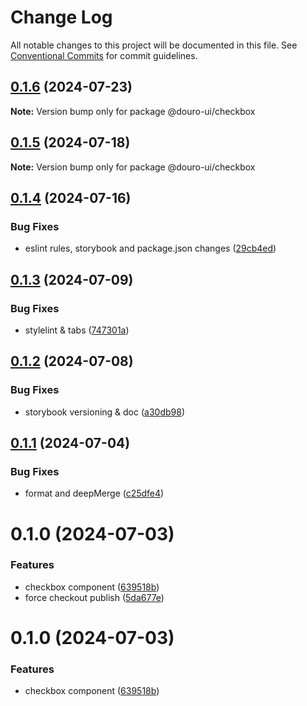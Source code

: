 # Change Log

All notable changes to this project will be documented in this file.
See [Conventional Commits](https://conventionalcommits.org) for commit guidelines.

## [0.1.6](https://github.com/Douro-ui/design-system/compare/@douro-ui/checkbox@0.1.5...@douro-ui/checkbox@0.1.6) (2024-07-23)

**Note:** Version bump only for package @douro-ui/checkbox

## [0.1.5](https://github.com/Douro-ui/design-system/compare/@douro-ui/checkbox@0.1.4...@douro-ui/checkbox@0.1.5) (2024-07-18)

**Note:** Version bump only for package @douro-ui/checkbox

## [0.1.4](https://github.com/Douro-ui/design-system/compare/@douro-ui/checkbox@0.1.3...@douro-ui/checkbox@0.1.4) (2024-07-16)

### Bug Fixes

- eslint rules, storybook and package.json changes ([29cb4ed](https://github.com/Douro-ui/design-system/commit/29cb4edd31124c4ca11f2c6f021c3381d33b8889))

## [0.1.3](https://github.com/Douro-ui/design-system/compare/@douro-ui/checkbox@0.1.2...@douro-ui/checkbox@0.1.3) (2024-07-09)

### Bug Fixes

- stylelint & tabs ([747301a](https://github.com/Douro-ui/design-system/commit/747301a42d6f1ba68b7e475fed5a05a610dc160e))

## [0.1.2](https://github.com/Douro-ui/design-system/compare/@douro-ui/checkbox@0.1.1...@douro-ui/checkbox@0.1.2) (2024-07-08)

### Bug Fixes

- storybook versioning & doc ([a30db98](https://github.com/Douro-ui/design-system/commit/a30db982186531819909cc9fbcb0a91e66608c0f))

## [0.1.1](https://github.com/Douro-ui/design-system/compare/@douro-ui/checkbox@0.1.0...@douro-ui/checkbox@0.1.1) (2024-07-04)

### Bug Fixes

- format and deepMerge ([c25dfe4](https://github.com/Douro-ui/design-system/commit/c25dfe4162e4288b82b26c22e4a5c726f0775a0c))

# 0.1.0 (2024-07-03)

### Features

- checkbox component ([639518b](https://github.com/Douro-ui/design-system/commit/639518b7dc1a5595590f3c82926280fac98f0c2c))
- force checkout publish ([5da677e](https://github.com/Douro-ui/design-system/commit/5da677e3b495cd1c523be7b69313621c37cc5187))

# 0.1.0 (2024-07-03)

### Features

- checkbox component ([639518b](https://github.com/Douro-ui/design-system/commit/639518b7dc1a5595590f3c82926280fac98f0c2c))
